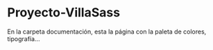 # Proyecto-VillaSass

En la carpeta documentación, esta la página con la paleta de colores, tipografía...
